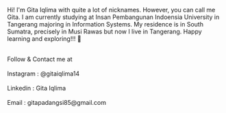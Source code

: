 Hi! I'm Gita Iqlima with quite a lot of nicknames. However, you can call me Gita. I am currently studying at Insan Pembangunan Indoensia University in Tangerang majoring in Information Systems. My residence is in South Sumatra, precisely in Musi Rawas but now I live in Tangerang. Happy learning and exploring!!! 👋
<p>
<br>Follow & Contact me at</br>
<br>Instagram : @gitaiqlima14</br>
<br>Linkedin  : Gita Iqlima</br>
<br>Email     : gitapadangsi85@gmail.com<br></p>
<!--
**gitaiqlima/gitaiqlima** is a ✨ _special_ ✨ repository because its `README.md` (this file) appears on your GitHub profile.

Here are some ideas to get you started:

- 🔭 I’m currently working on ...
- 🌱 I’m currently learning ...
- 👯 I’m looking to collaborate on ...
- 🤔 I’m looking for help with ...
- 💬 Ask me about ...
- 📫 How to reach me: ...
- 😄 Pronouns: ...
- ⚡ Fun fact: ...
-->
